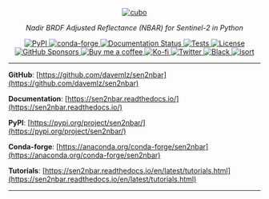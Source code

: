 <p align="center">
  <a href="https://github.com/davemlz/sen2nbar"><img src="https://github.com/davemlz/sen2nbar/raw/main/docs/_static/logo.png" alt="cubo"></a>
</p>
<p align="center">
    <em>Nadir BRDF Adjusted Reflectance (NBAR) for Sentinel-2 in Python</em>
</p>
<p align="center">
<a href='https://pypi.python.org/pypi/sen2nbar'>
    <img src='https://img.shields.io/pypi/v/sen2nbar.svg' alt='PyPI' />
</a>
<a href='https://anaconda.org/conda-forge/sen2nbar'>
    <img src='https://img.shields.io/conda/vn/conda-forge/sen2nbar.svg' alt='conda-forge' />
</a>
<a href='https://sen2nbar.readthedocs.io/en/latest/?badge=latest'>
    <img src='https://readthedocs.org/projects/sen2nbar/badge/?version=latest' alt='Documentation Status' />
</a>
<a href="https://github.com/davemlz/sen2nbar/actions/workflows/tests.yml" target="_blank">
    <img src="https://github.com/davemlz/sen2nbar/actions/workflows/tests.yml/badge.svg" alt="Tests">
</a>
<a href="https://opensource.org/licenses/MIT" target="_blank">
    <img src="https://img.shields.io/badge/License-MIT-blue.svg" alt="License">
</a>
<a href="https://github.com/sponsors/davemlz" target="_blank">
    <img src="https://img.shields.io/badge/GitHub%20Sponsors-Donate-ff69b4.svg" alt="GitHub Sponsors">
</a>
<a href="https://www.buymeacoffee.com/davemlz" target="_blank">
    <img src="https://img.shields.io/badge/Buy%20me%20a%20coffee-Donate-ff69b4.svg" alt="Buy me a coffee">
</a>
<a href="https://ko-fi.com/davemlz" target="_blank">
    <img src="https://img.shields.io/badge/kofi-Donate-ff69b4.svg" alt="Ko-fi">
</a>
<a href="https://twitter.com/dmlmont" target="_blank">
    <img src="https://img.shields.io/twitter/follow/dmlmont?style=social" alt="Twitter">
</a>
<a href="https://github.com/psf/black" target="_blank">
    <img src="https://img.shields.io/badge/code%20style-black-000000.svg" alt="Black">
</a>
<a href="https://pycqa.github.io/isort/" target="_blank">
    <img src="https://img.shields.io/badge/%20imports-isort-%231674b1?style=flat&labelColor=ef8336" alt="isort">
</a>
</p>

---

**GitHub**: [https://github.com/davemlz/sen2nbar](https://github.com/davemlz/sen2nbar)

**Documentation**: [https://sen2nbar.readthedocs.io/](https://sen2nbar.readthedocs.io/)

**PyPI**: [https://pypi.org/project/sen2nbar/](https://pypi.org/project/sen2nbar/)

**Conda-forge**: [https://anaconda.org/conda-forge/sen2nbar](https://anaconda.org/conda-forge/sen2nbar)

**Tutorials**: [https://sen2nbar.readthedocs.io/en/latest/tutorials.html](https://sen2nbar.readthedocs.io/en/latest/tutorials.html)

---

